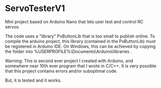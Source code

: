 # ServoTesterV1
Mini project based on Arduino Nano that lets user test and control RC servos.

The code uses a "library" PxButtonLib that is too small to publish online. To compile 
the arduino project, this library (contained in the PxButtonLib) must be registered 
in Arduino IDE. On Windows, this can be achieved by copying the folder into 
%USERPROFILE%\Documents\Arduino\libraries .

Warning:
This is second ever project I created with Arduino, and somewhere near 10th ever program
that I wrote in C/C++. It is very possible that this project contains errors and/or
suboptimal code.

But, it is tested and it works.
